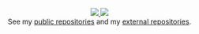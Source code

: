 <p align="center">
    <a href="https://github.com/tsaglam/">
        <img src="https://github-readme-stats.vercel.app/api?username=tsaglam&count_private=true&show_icons=true&theme=vue&bg_color=27282200&text_color=6c7884&hide_rank=true&line_height=30&show=reviews" />
    </a>
    <a href="https://github.com/tsaglam/">
        <img src="https://github-readme-stats.vercel.app/api/top-langs/?username=tsaglam&theme=vue&bg_color=27282200&text_color=6c7884&hide_title=true&show_icons=true&langs_count=5&hide=c,makefile,shell&line_height=29" />
    </a>
    <br>
    See my <a href="https://github.com/tsaglam?tab=repositories&type=source">public repositories</a> and my <a href="https://github.com/stars/tsaglam/lists/projects-i-work-ed-on">external repositories</a>.
</p>
